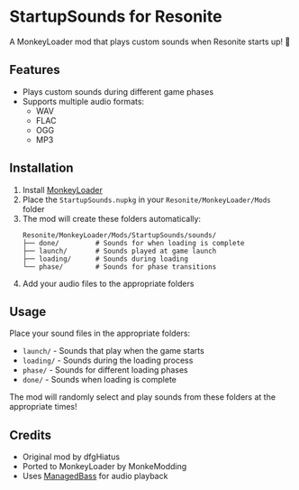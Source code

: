 # StartupSounds for Resonite

A MonkeyLoader mod that plays custom sounds when Resonite starts up! 🎵

## Features
- Plays custom sounds during different game phases
- Supports multiple audio formats:
  - WAV
  - FLAC
  - OGG
  - MP3

## Installation
1. Install [MonkeyLoader](https://github.com/MonkeyModdingTroop/MonkeyLoader)
2. Place the `StartupSounds.nupkg` in your `Resonite/MonkeyLoader/Mods` folder
3. The mod will create these folders automatically:
   ```
   Resonite/MonkeyLoader/Mods/StartupSounds/sounds/
   ├── done/         # Sounds for when loading is complete
   ├── launch/       # Sounds played at game launch
   ├── loading/      # Sounds during loading
   └── phase/        # Sounds for phase transitions
   ```
4. Add your audio files to the appropriate folders

## Usage
Place your sound files in the appropriate folders:
- `launch/` - Sounds that play when the game starts
- `loading/` - Sounds during the loading process
- `phase/` - Sounds for different loading phases
- `done/` - Sounds when loading is complete

The mod will randomly select and play sounds from these folders at the appropriate times!

## Credits
- Original mod by dfgHiatus
- Ported to MonkeyLoader by MonkeModding
- Uses [ManagedBass](https://github.com/ManagedBass/ManagedBass) for audio playback 